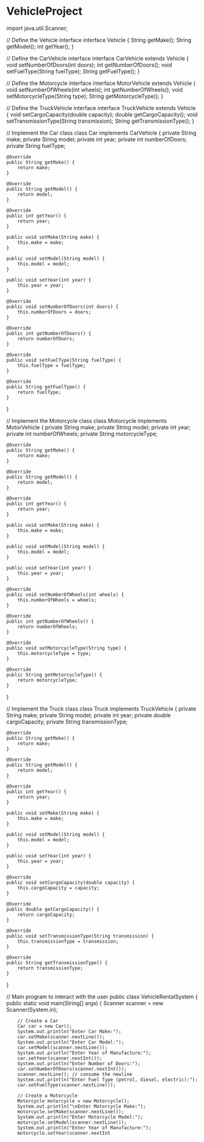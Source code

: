 # VehicleProject
import java.util.Scanner;

// Define the Vehicle interface
interface Vehicle {
String getMake();
String getModel();
int getYear();
}

// Define the CarVehicle interface
interface CarVehicle extends Vehicle {
void setNumberOfDoors(int doors);
int getNumberOfDoors();
void setFuelType(String fuelType);
String getFuelType();
}

// Define the Motorcycle interface
interface MotorVehicle extends Vehicle {
void setNumberOfWheels(int wheels);
int getNumberOfWheels();
void setMotorcycleType(String type);
String getMotorcycleType();
}

// Define the TruckVehicle interface
interface TruckVehicle extends Vehicle {
void setCargoCapacity(double capacity);
double getCargoCapacity();
void setTransmissionType(String transmission);
String getTransmissionType();
}

// Implement the Car class
class Car implements CarVehicle {
private String make;
private String model;
private int year;
private int numberOfDoors;
private String fuelType;

    @Override
    public String getMake() {
        return make;
    }

    @Override
    public String getModel() {
        return model;
    }

    @Override
    public int getYear() {
        return year;
    }

    public void setMake(String make) {
        this.make = make;
    }

    public void setModel(String model) {
        this.model = model;
    }

    public void setYear(int year) {
        this.year = year;
    }

    @Override
    public void setNumberOfDoors(int doors) {
        this.numberOfDoors = doors;
    }

    @Override
    public int getNumberOfDoors() {
        return numberOfDoors;
    }

    @Override
    public void setFuelType(String fuelType) {
        this.fuelType = fuelType;
    }

    @Override
    public String getFuelType() {
        return fuelType;
    }
}

// Implement the Motorcycle class
class Motorcycle implements MotorVehicle {
private String make;
private String model;
private int year;
private int numberOfWheels;
private String motorcycleType;

    @Override
    public String getMake() {
        return make;
    }

    @Override
    public String getModel() {
        return model;
    }

    @Override
    public int getYear() {
        return year;
    }

    public void setMake(String make) {
        this.make = make;
    }

    public void setModel(String model) {
        this.model = model;
    }

    public void setYear(int year) {
        this.year = year;
    }

    @Override
    public void setNumberOfWheels(int wheels) {
        this.numberOfWheels = wheels;
    }

    @Override
    public int getNumberOfWheels() {
        return numberOfWheels;
    }

    @Override
    public void setMotorcycleType(String type) {
        this.motorcycleType = type;
    }

    @Override
    public String getMotorcycleType() {
        return motorcycleType;
    }
}

// Implement the Truck class
class Truck implements TruckVehicle {
private String make;
private String model;
private int year;
private double cargoCapacity;
private String transmissionType;

    @Override
    public String getMake() {
        return make;
    }

    @Override
    public String getModel() {
        return model;
    }

    @Override
    public int getYear() {
        return year;
    }

    public void setMake(String make) {
        this.make = make;
    }

    public void setModel(String model) {
        this.model = model;
    }

    public void setYear(int year) {
        this.year = year;
    }

    @Override
    public void setCargoCapacity(double capacity) {
        this.cargoCapacity = capacity;
    }

    @Override
    public double getCargoCapacity() {
        return cargoCapacity;
    }

    @Override
    public void setTransmissionType(String transmission) {
        this.transmissionType = transmission;
    }

    @Override
    public String getTransmissionType() {
        return transmissionType;
    }
}

// Main program to interact with the user
public class VehicleRentalSystem {
public static void main(String[] args) {
Scanner scanner = new Scanner(System.in);

        // Create a Car
        Car car = new Car();
        System.out.println("Enter Car Make:");
        car.setMake(scanner.nextLine());
        System.out.println("Enter Car Model:");
        car.setModel(scanner.nextLine());
        System.out.println("Enter Year of Manufacture:");
        car.setYear(scanner.nextInt());
        System.out.println("Enter Number of Doors:");
        car.setNumberOfDoors(scanner.nextInt());
        scanner.nextLine(); // consume the newline
        System.out.println("Enter Fuel Type (petrol, diesel, electric):");
        car.setFuelType(scanner.nextLine());

        // Create a Motorcycle
        Motorcycle motorcycle = new Motorcycle();
        System.out.println("\nEnter Motorcycle Make:");
        motorcycle.setMake(scanner.nextLine());
        System.out.println("Enter Motorcycle Model:");
        motorcycle.setModel(scanner.nextLine());
        System.out.println("Enter Year of Manufacture:");
        motorcycle.setYear(scanner.nextInt